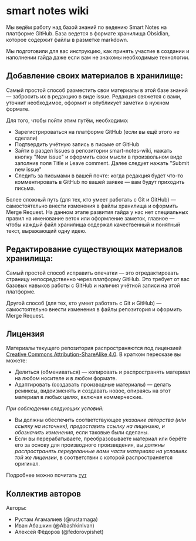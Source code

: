 # smart notes wiki

Мы ведём работу над базой знаний по ведению Smart Notes на платформе GitHub. База ведется в формате хранилища Obsidian, которое содержит файлы в разметке markdown. 

Мы подготовили для вас инструкцию, как принять участие в создании и наполнении гайда даже если вам не знакомы необходимые технологии.

## Добавление своих материалов в хранилище:

Самый простой способ разместить свои материалы в этой базе знаний — забросить их в редакцию в виде issue. Редакция свяжется с вами, уточнит необходимое, оформит и опубликует заметки в нужном формате.

Для того, чтобы пойти этим путём, необходимо:

- Зарегистрироваться на платформе GitHub (если вы ещё этого не сделали)
- Подтвердить учётную запись в письме от GitHub
- Зайти в раздел Issues в репозитории smart-notes-wiki, нажать кнопку "New issue" и оформить свои мысли в произвольном виде заполнив поля Title и Leave comment. Далее следует нажать "Submit new issue"
- Следить за письмами в вашей почте: когда редакция будет что-то комментировать в GitHub по вашей заявке — вам будут приходить письма.

Более сложный путь (для тех, кто умеет работать с Git и GitHub) — самостоятельно внести изменения в файлы хранилища и оформить Merge Request. На данном этапе развития гайда у нас нет специальных правил на именование веток или оформление заметок, главное — чтобы каждый файл хранилища содержал качественный и понятный текст, выражающий одну идею.

## Редактирование существующих материалов хранилища:

Самый простой способ исправить опечатки — это отредактировать страницу непосредственно через платформу GitHub. Это требует от вас базовых навыков работы с GitHub и наличия учётной записи на этой платформе.

Другой способ (для тех, кто умеет работать с Git и GitHub) — самостоятельно внести изменения в файлы репозитория и оформить Merge Request. 


## Лицензия

Материалы текущего репозитория распространяются под лицензией [Creative Commons Attribution-ShareAlike 4.0](LICENSE.md). В кратком пересказе вы можете:

- Делиться (обмениваться) — копировать и распространять материал на любом носителе и в любом формате.
- Адаптировать (создавать производные материалы) — делать ремиксы, видоизменять и создавать новое, опираясь на этот материал в любых целях, включая коммерческие.

*При соблюдении следующих условий:*

- Вы должны обеспечить соответствующее *указание авторства (или ссылку на источник), предоставить ссылку на лицензию, и обозначить изменения*, если таковые были сделаны.
- Если вы перерабатываете, преобразовываете материал или берёте его за основу для производного произведения, вы *должны распространять переделанные вами части материала на условиях той же лицензии*, в соответствии с которой распространяется оригинал.

Подробнее можно почитать [тут](https://ru.wikipedia.org/wiki/%D0%9B%D0%B8%D1%86%D0%B5%D0%BD%D0%B7%D0%B8%D0%B8_%D0%B8_%D0%B8%D0%BD%D1%81%D1%82%D1%80%D1%83%D0%BC%D0%B5%D0%BD%D1%82%D1%8B_Creative_Commons)

## Коллектив авторов

Авторы:

- Рустам Агамалиев (@rustamaga)
- Иван Абашкин (@AbashkinIvan) 
- Алексей Фёдоров (@fedorovpishet)
